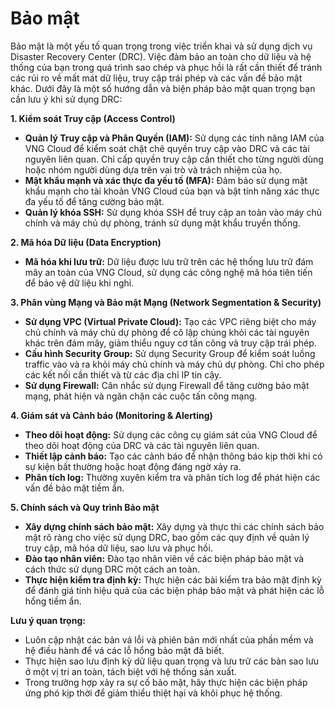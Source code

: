 # Bảo mật

Bảo mật là một yếu tố quan trọng trong việc triển khai và sử dụng dịch vụ Disaster Recovery Center (DRC). Việc đảm bảo an toàn cho dữ liệu và hệ thống của bạn trong quá trình sao chép và phục hồi là rất cần thiết để tránh các rủi ro về mất mát dữ liệu, truy cập trái phép và các vấn đề bảo mật khác. Dưới đây là một số hướng dẫn và biện pháp bảo mật quan trọng bạn cần lưu ý khi sử dụng DRC:

**1. Kiểm soát Truy cập (Access Control)**

* **Quản lý Truy cập và Phân Quyền (IAM):** Sử dụng các tính năng IAM của VNG Cloud để kiểm soát chặt chẽ quyền truy cập vào DRC và các tài nguyên liên quan. Chỉ cấp quyền truy cập cần thiết cho từng người dùng hoặc nhóm người dùng dựa trên vai trò và trách nhiệm của họ.
* **Mật khẩu mạnh và xác thực đa yếu tố (MFA):** Đảm bảo sử dụng mật khẩu mạnh cho tài khoản VNG Cloud của bạn và bật tính năng xác thực đa yếu tố để tăng cường bảo mật.
* **Quản lý khóa SSH:** Sử dụng khóa SSH để truy cập an toàn vào máy chủ chính và máy chủ dự phòng, tránh sử dụng mật khẩu truyền thống.

**2. Mã hóa Dữ liệu (Data Encryption)**

* **Mã hóa khi lưu trữ:** Dữ liệu được lưu trữ trên các hệ thống lưu trữ đám mây an toàn của VNG Cloud, sử dụng các công nghệ mã hóa tiên tiến để bảo vệ dữ liệu khi nghỉ.

**3. Phân vùng Mạng và Bảo mật Mạng (Network Segmentation & Security)**

* **Sử dụng VPC (Virtual Private Cloud):** Tạo các VPC riêng biệt cho máy chủ chính và máy chủ dự phòng để cô lập chúng khỏi các tài nguyên khác trên đám mây, giảm thiểu nguy cơ tấn công và truy cập trái phép.
* **Cấu hình Security Group:** Sử dụng Security Group để kiểm soát luồng traffic vào và ra khỏi máy chủ chính và máy chủ dự phòng. Chỉ cho phép các kết nối cần thiết và từ các địa chỉ IP tin cậy.
* **Sử dụng Firewall:** Cân nhắc sử dụng Firewall để tăng cường bảo mật mạng, phát hiện và ngăn chặn các cuộc tấn công mạng.

**4. Giám sát và Cảnh báo (Monitoring & Alerting)**

* **Theo dõi hoạt động:** Sử dụng các công cụ giám sát của VNG Cloud để theo dõi hoạt động của DRC và các tài nguyên liên quan.
* **Thiết lập cảnh báo:** Tạo các cảnh báo để nhận thông báo kịp thời khi có sự kiện bất thường hoặc hoạt động đáng ngờ xảy ra.
* **Phân tích log:** Thường xuyên kiểm tra và phân tích log để phát hiện các vấn đề bảo mật tiềm ẩn.

**5. Chính sách và Quy trình Bảo mật**

* **Xây dựng chính sách bảo mật:** Xây dựng và thực thi các chính sách bảo mật rõ ràng cho việc sử dụng DRC, bao gồm các quy định về quản lý truy cập, mã hóa dữ liệu, sao lưu và phục hồi.
* **Đào tạo nhân viên:** Đào tạo nhân viên về các biện pháp bảo mật và cách thức sử dụng DRC một cách an toàn.
* **Thực hiện kiểm tra định kỳ:** Thực hiện các bài kiểm tra bảo mật định kỳ để đánh giá tính hiệu quả của các biện pháp bảo mật và phát hiện các lỗ hổng tiềm ẩn.

**Lưu ý quan trọng:**

* Luôn cập nhật các bản vá lỗi và phiên bản mới nhất của phần mềm và hệ điều hành để vá các lỗ hổng bảo mật đã biết.
* Thực hiện sao lưu định kỳ dữ liệu quan trọng và lưu trữ các bản sao lưu ở một vị trí an toàn, tách biệt với hệ thống sản xuất.
* Trong trường hợp xảy ra sự cố bảo mật, hãy thực hiện các biện pháp ứng phó kịp thời để giảm thiểu thiệt hại và khôi phục hệ thống.
